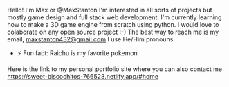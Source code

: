 Hello! I'm Max or @MaxStanton
I'm interested in all sorts of projects but mostly game design and full stack web development.
I'm currently learning how to make a 3D game engine from scratch using python.
I would love to colaborate on any open source project :-)
The best way to reach me is my email, maxstanton432@gmail.com
I use He/Him pronouns
- ⚡ Fun fact: Raichu is my favorite pokemon

Here is the link to my personal portfolio site where you can also contact me
https://sweet-biscochitos-766523.netlify.app/#home

